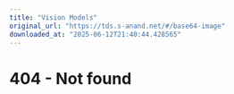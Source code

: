 ```yaml
---
title: "Vision Models"
original_url: "https://tds.s-anand.net/#/base64-image"
downloaded_at: "2025-06-12T21:40:44.428565"
---
```


404 - Not found
===============